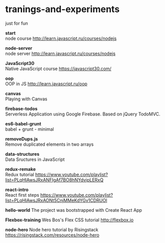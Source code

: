 # tranings-and-experiments

just for fun

**start**<br>
node course http://learn.javascript.ru/courses/nodejs

**node-server**<br>
node server http://learn.javascript.ru/courses/nodejs

**JavaScript30**<br>
Native JavaScript course https://javascript30.com/

**oop**<br>
OOP in JS http://learn.javascript.ru/oop

**canvas**<br>
Playing with Canvas

**firebase-todos**<br>
Serverless Application using Google Firebase. Based on jQuery TodoMVC.

**es6-babel-grunt**<br>
babel + grunt - minimal

**removeDups.js**<br>
Remove duplicated elements in two arrays

**data-structures**<br>
Data Sructures in JavaScript

**redux-remake**<br>
Redux tutorial https://www.youtube.com/playlist?list=PLqHlAwsJRxANFIgAf7BO8hNYdvipLERxQ

**react-intro**<br>
React first steps https://www.youtube.com/playlist?list=PLqHlAwsJRxAONt5CnjMMeKdYGv1CDRUOl

**hello-world**
The project was bootstrapped with Create React App

**Flexbox-training**
Wes Bos's Flex CSS tutorial http://flexbox.io

**node-hero**
Node hero tutorial by Risingstack https://risingstack.com/resources/node-hero
